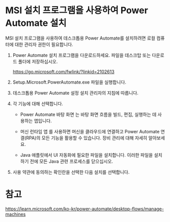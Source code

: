 # MSI 설치 프로그램을 사용하여 Power Automate 설치
  
MSI 설치 프로그램을 사용하여 데스크톱용 Power Automate를 설치하려면 로컬 컴퓨터에 대한 관리자 권한이 필요합니다.

1. Power Automate 설치 프로그램을 다운로드하세요. 파일을 데스크탑 또는 다운로드 폴더에 저장하십시오.

    https://go.microsoft.com/fwlink/?linkid=2102613

2. Setup.Microsoft.PowerAutomate.exe 파일을 실행합니다.

3. 데스크톱용 Power Automate 설정 설치 관리자의 지침에 따릅니다.

4. 각 기능에 대해 선택합니다.

    - Power Automate 바탕 화면 는 바탕 화면 흐름을 빌드, 편집, 실행하는 데 사용하는 앱입니다.
    
    - 머신 런타임 앱 를 사용하면 머신을 클라우드에 연결하고 Power Automate 연결(RPA)의 모든 기능을 활용할 수 있습니다. 장비 관리에 대해 자세히 알아보세요.
    
    - Java 애플릿에서 UI 자동화에 필요한 파일을 설치합니다. 이러한 파일을 설치하기 전에 모든 Java 관련 프로세스를 닫으십시오.

5. 사용 약관에 동의하는 확인란을 선택한 다음 설치를 선택합니다.


# 참고

https://learn.microsoft.com/ko-kr/power-automate/desktop-flows/manage-machines


